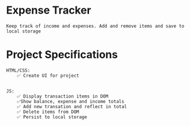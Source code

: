 # Expense Tracker

    Keep track of income and expenses. Add and remove items and save to local storage

# Project Specifications

    HTML/CSS:
        ✅ Create UI for project


    JS:
        ✅ Display transaction items in DOM
        ✅Show balance, expense and income totals
        ✅ Add new transation and reflect in total
        ✅ Delete items from DOM
        ✅ Persist to local storage
